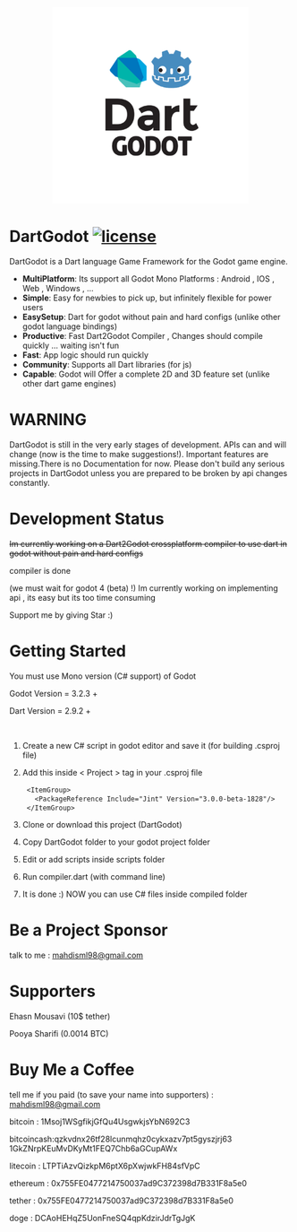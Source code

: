 <p align="center">
  <img src="/logo.png" width="350" height="350" alt="DartGodot logo"/>
</p>

# DartGodot [![license](https://img.shields.io/badge/license-MIT-blue.svg)](https://github.com/mahdisml/DartGodot/blob/master/LICENSE)

DartGodot is a Dart language Game Framework for the Godot game engine.

* **MultiPlatform**: Its support all Godot Mono Platforms : Android , IOS , Web , Windows , ...
* **Simple**: Easy for newbies to pick up, but infinitely flexible for power users
* **EasySetup**: Dart for godot without pain and hard configs (unlike other godot language bindings)
* **Productive**: Fast Dart2Godot Compiler , Changes should compile quickly ... waiting isn't fun
* **Fast**: App logic should run quickly
* **Community**: Supports all Dart libraries (for js)
* **Capable**: Godot will Offer a complete 2D and 3D feature set (unlike other dart game engines)


# WARNING

DartGodot is still in the very early stages of development. APIs can and will change (now is the time to make suggestions!). Important features are missing.There is no Documentation for now. Please don't build any serious projects in DartGodot unless you are prepared to be broken by api changes constantly.

# Development Status
<del>
Im currently working on a Dart2Godot crossplatform compiler to use dart in godot without pain and hard configs
</del>

compiler is done

(we must wait for godot 4 (beta) !)
Im currently working on implementing api , its easy but its too time consuming

Support me by giving Star :)

# Getting Started
You must use Mono version (C# support) of Godot 

Godot Version = 3.2.3 +

Dart Version = 2.9.2 +

<br/>

1. Create a new C# script in godot editor and save it (for building .csproj file)
2. Add this inside < Project > tag in your .csproj file

        <ItemGroup>
          <PackageReference Include="Jint" Version="3.0.0-beta-1828"/>
        </ItemGroup>
3. Clone or download this project (DartGodot)
4. Copy DartGodot folder to your godot project folder
5. Edit or add scripts inside scripts folder
6. Run compiler.dart (with command line)
7. It is done :) NOW you can use C# files inside compiled folder
        

# Be a Project Sponsor

talk to me : mahdisml98@gmail.com

# Supporters

Ehasn Mousavi (10$ tether)

Pooya Sharifi (0.0014 BTC)

# Buy Me a Coffee

tell me if you paid (to save your name into supporters) : mahdisml98@gmail.com

bitcoin : 1Msoj1WSgfikjGfQu4UsgwkjsYbN692C3

bitcoincash:qzkvdnx26tf28lcunmqhz0cykxazv7pt5gyszjrj63
1GkZNrpKEuMvDKyMt1FEQ7Chb6aGCupAWx

litecoin : LTPTiAzvQizkpM6ptX6pXwjwkFH84sfVpC

ethereum : 0x755FE0477214750037ad9C372398d7B331F8a5e0

tether : 0x755FE0477214750037ad9C372398d7B331F8a5e0

doge : DCAoHEHqZ5UonFneSQ4qpKdzirJdrTgJgK
